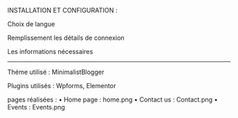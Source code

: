 INSTALLATION ET CONFIGURATION :

Choix de langue

Remplissement les détails de connexion 

Les informations nécessaires

------------------------------

Théme utilisé :
MinimalistBlogger

Plugins utilisés :
Wpforms, Elementor 

pages réalisées :
•	Home page  : home.png
•	Contact us : Contact.png
•	Events     : Events.png
